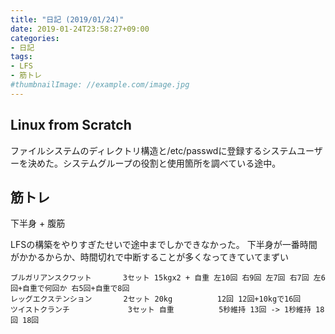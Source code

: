 ```yaml
---
title: "日記 (2019/01/24)"
date: 2019-01-24T23:58:27+09:00
categories:
- 日記
tags:
- LFS
- 筋トレ
#thumbnailImage: //example.com/image.jpg
---
```


## Linux from Scratch
ファイルシステムのディレクトリ構造と/etc/passwdに登録するシステムユーザーを決めた。システムグループの役割と使用箇所を調べている途中。

## 筋トレ

下半身 + 腹筋

LFSの構築をやりすぎたせいで途中までしかできなかった。
下半身が一番時間がかかるからか、時間切れで中断することが多くなってきていてまずい

```
ブルガリアンスクワット       3セット 15kgx2 + 自重 左10回 右9回 左7回 右7回 左6回+自重で何回か 右5回+自重で8回
レッグエクステンション       2セット 20kg          12回 12回+10kgで16回
ツイストクランチ             3セット 自重          5秒維持 13回 -> 1秒維持 18回 18回
```

<!--more-->
